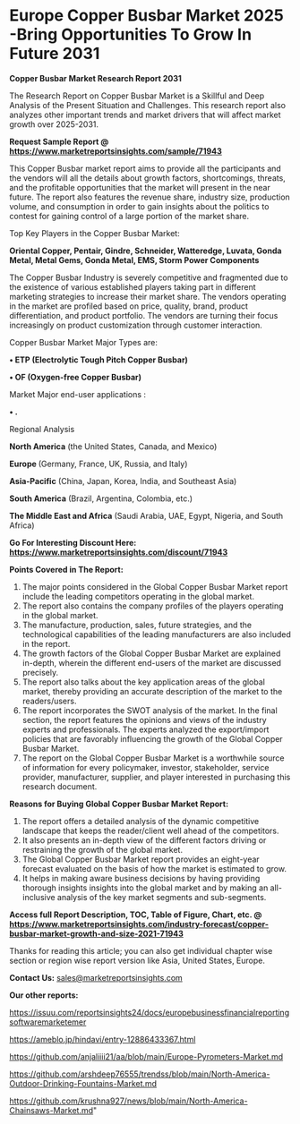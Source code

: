 # Europe Copper Busbar Market 2025 -Bring Opportunities To Grow In Future 2031

<strong>Copper Busbar Market Research Report 2031</strong>

The Research Report on Copper Busbar Market is a Skillful and Deep Analysis of the Present Situation and Challenges. This research report also analyzes other important trends and market drivers that will affect market growth over 2025-2031.

<strong>Request Sample Report @ <a href=https://www.marketreportsinsights.com/sample/71943>https://www.marketreportsinsights.com/sample/71943</a></strong>

This Copper Busbar market report aims to provide all the participants and the vendors will all the details about growth factors, shortcomings, threats, and the profitable opportunities that the market will present in the near future. The report also features the revenue share, industry size, production volume, and consumption in order to gain insights about the politics to contest for gaining control of a large portion of the market share.

Top Key Players in the Copper Busbar Market:

<strong>Oriental Copper, Pentair, Gindre, Schneider, Watteredge, Luvata, Gonda Metal, Metal Gems, Gonda Metal, EMS, Storm Power Components</strong>

The Copper Busbar Industry is severely competitive and fragmented due to the existence of various established players taking part in different marketing strategies to increase their market share. The vendors operating in the market are profiled based on price, quality, brand, product differentiation, and product portfolio. The vendors are turning their focus increasingly on product customization through customer interaction.

Copper Busbar Market Major Types are:

<strong>• ETP (Electrolytic Tough Pitch Copper Busbar)

• OF (Oxygen-free Copper Busbar)</strong>

Market Major end-user applications :

<strong>• .</strong>

Regional Analysis

</u><strong><b>North America</b></strong> (the United States, Canada, and Mexico)

<strong><b>Europe </b></strong>(Germany, France, UK, Russia, and Italy)

<strong><b>Asia-Pacific</b></strong> (China, Japan, Korea, India, and Southeast Asia)

<strong><b>South America</b></strong> (Brazil, Argentina, Colombia, etc.)

<strong><b>The Middle East and Africa</b></strong> (Saudi Arabia, UAE, Egypt, Nigeria, and South Africa)

<strong>Go For Interesting Discount Here: <a href=https://www.marketreportsinsights.com/discount/71943>https://www.marketreportsinsights.com/discount/71943</a></strong>

<strong>Points Covered in The Report:</strong>
<ol>
  <li>The major points considered in the Global Copper Busbar Market report include the leading competitors operating in the global market.</li>
  <li>The report also contains the company profiles of the players operating in the global market.</li>
  <li>The manufacture, production, sales, future strategies, and the technological capabilities of the leading manufacturers are also included in the report.</li>
  <li>The growth factors of the Global Copper Busbar Market are explained in-depth, wherein the different end-users of the market are discussed precisely.</li>
  <li>The report also talks about the key application areas of the global market, thereby providing an accurate description of the market to the readers/users.</li>
  <li>The report incorporates the SWOT analysis of the market. In the final section, the report features the opinions and views of the industry experts and professionals. The experts analyzed the export/import policies that are favorably influencing the growth of the Global Copper Busbar Market.</li>
  <li>The report on the Global Copper Busbar Market is a worthwhile source of information for every policymaker, investor, stakeholder, service provider, manufacturer, supplier, and player interested in purchasing this research document.</li>
</ol>
<strong>Reasons for Buying Global Copper Busbar Market Report:</strong>

<ol>
  <li>The report offers a detailed analysis of the dynamic competitive landscape that keeps the reader/client well ahead of the competitors.</li>
  <li>It also presents an in-depth view of the different factors driving or restraining the growth of the global market.</li>
  <li>The Global Copper Busbar Market report provides an eight-year forecast evaluated on the basis of how the market is estimated to grow.</li>
  <li>It helps in making aware business decisions by having providing thorough insights insights into the global market and by making an all-inclusive analysis of the key market segments and sub-segments.</li>
</ol>
<strong>Access full Report Description, TOC, Table of Figure, Chart, etc. @ <a href=https://www.marketreportsinsights.com/industry-forecast/copper-busbar-market-growth-and-size-2021-71943>https://www.marketreportsinsights.com/industry-forecast/copper-busbar-market-growth-and-size-2021-71943</a></strong>


Thanks for reading this article; you can also get individual chapter wise section or region wise report version like Asia, United States, Europe.

<strong>Contact Us:</strong>
sales@marketreportsinsights.com

<strong>Our other reports:</strong>

<a href=https://issuu.com/reportsinsights24/docs/europebusinessfinancialreportingsoftwaremarketemer>https://issuu.com/reportsinsights24/docs/europebusinessfinancialreportingsoftwaremarketemer</a>

<a href=https://ameblo.jp/hindavi/entry-12886433367.html>https://ameblo.jp/hindavi/entry-12886433367.html</a>

<a href=https://github.com/anjaliiii21/aa/blob/main/Europe-Pyrometers-Market.md>https://github.com/anjaliiii21/aa/blob/main/Europe-Pyrometers-Market.md</a>

<a href=https://github.com/arshdeep76555/trendss/blob/main/North-America-Outdoor-Drinking-Fountains-Market.md>https://github.com/arshdeep76555/trendss/blob/main/North-America-Outdoor-Drinking-Fountains-Market.md</a>

<a href=https://github.com/krushna927/news/blob/main/North-America-Chainsaws-Market.md>https://github.com/krushna927/news/blob/main/North-America-Chainsaws-Market.md</a>"
